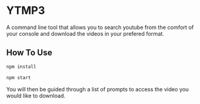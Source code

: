 # YTMP3

A command line tool that allows you to search youtube from the comfort of your console and download the videos in your prefered format.

## How To Use

```bash
npm install 

npm start
```

You will then be guided through a list of prompts to access the video you would like to download.